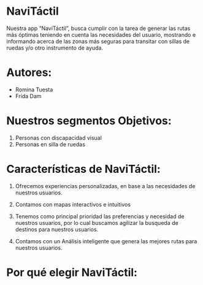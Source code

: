 # NaviTáctil
Nuestra app “NaviTáctil”, busca cumplir con la tarea de generar las rutas más óptimas teniendo en cuenta las necesidades del usuario, mostrando e informando acerca de las zonas más seguras para transitar con sillas de ruedas y/o otro instrumento de ayuda. 

# Autores:
- Romina Tuesta
- Frida Dam

# Nuestros segmentos Objetivos: 
1. Personas con discapacidad visual
2. Personas en silla de ruedas

# Características de NaviTáctil:
1. Ofrecemos experiencias personalizadas, en base a las necesidades de nuestros usuarios.
   
3. Contamos con mapas interactivos e intuitivos
   
5. Tenemos como principal prioridad las preferencias y necesidad de nuestros usuarios, por lo cual buscamos agilizar la busqueda de destinos para nuestros usuarios.
   
7. Contamos con un Análisis inteligente que genera las mejores rutas para nuestros usuarios.

# Por qué elegir NaviTáctil:

